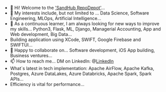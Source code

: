 - 👋 Hi! Welcome to the ['SandHub RepoDepot'](https://github.com/manoritesandeep/)...
- 👀 My interests include, but not limited to ... Data Science, Software Engineering, MLOps, Artificial Intelligence...
- 🌱 As a continuous learner, I am always looking for new ways to improve my skills... Python3, Flask, ML, Django, Managerial Accounting, App and Web development, Big Data...
- Building application using XCode, SWIFT, Google Firebase and SWIFTUI...
- 💞️ Happy to collaborate on... Software development, iOS App building, Business ventures...
- 📫 How to reach me... DM on LinkedIn: @[LinkedIn](www.linkedin.com/in/sandeepsolanki)
- What`s latest in tech implementation: Apache AirFlow, Apache Kafka, Postgres, Azure DataLakes, Azure Databricks, Apache Spark, Spark APIs...
- Efficiency is vital for performance...

<!---
manoritesandeep/manoritesandeep is a ✨ special ✨ repository because its `README.md` (this file) appears on your GitHub profile.
You can click the Preview link to take a look at your changes.
--->
